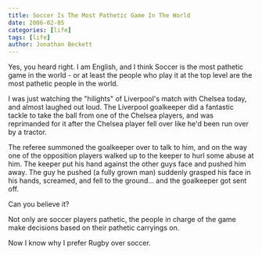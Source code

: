 ```yaml
---
title: Soccer Is The Most Pathetic Game In The World
date: 2006-02-05
categories: [life]
tags: [life]
author: Jonathan Beckett
---
```


Yes, you heard right. I am English, and I think Soccer is the most pathetic game in the world - or at least the people who play it at the top level are the most pathetic people in the world.

I was just watching the "hilights" of Liverpool's match with Chelsea today, and almost laughed out loud. The Liverpool goalkeeper did a fantastic tackle to take the ball from one of the Chelsea players, and was reprimanded for it after the Chelsea player fell over like he'd been run over by a tractor.

The referee summoned the goalkeeper over to talk to him, and on the way one of the opposition players walked up to the keeper to hurl some abuse at him. The keeper put his hand against the other guys face and pushed him away. The guy he pushed (a fully grown man) suddenly grasped his face in his hands, screamed, and fell to the ground... and the goalkeeper got sent off.

Can you believe it?

Not only are soccer players pathetic, the people in charge of the game make decisions based on their pathetic carryings on.

Now I know why I prefer Rugby over soccer.